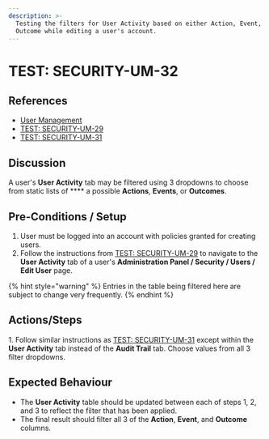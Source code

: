 ```yaml
---
description: >-
  Testing the filters for User Activity based on either Action, Event, or
  Outcome while editing a user's account.
---
```


# TEST: SECURITY-UM-32

## References

* [User Management](broken-reference)
* [TEST: SECURITY-UM-29](test-security-um-29.md)
* [TEST: SECURITY-UM-31](test-security-um-31.md)

## Discussion

A user's **User Activity** tab may be filtered using 3 dropdowns to choose from static lists of **** a possible **Actions**, **Events**, or **Outcomes**.

## Pre-Conditions / Setup

1. User must be logged into an account with policies granted for creating users.
2. Follow the instructions from [TEST: SECURITY-UM-29](test-security-um-29.md) to navigate to the **User Activity** tab of a user's **Administration Panel / Security / Users / Edit User** page.

{% hint style="warning" %}
Entries in the table being filtered here are subject to change very frequently.
{% endhint %}

## Actions/Steps

1\. Follow similar instructions as [TEST: SECURITY-UM-31](test-security-um-31.md) except within the **User Activity** tab instead of the **Audit Trail** tab. Choose values from all 3 filter dropdowns.

## Expected Behaviour

* The **User Activity** table should be updated between each of steps 1, 2, and 3 to reflect the filter that has been applied.
* The final result should filter all 3 of the **Action**, **Event**, and **Outcome** columns.&#x20;

